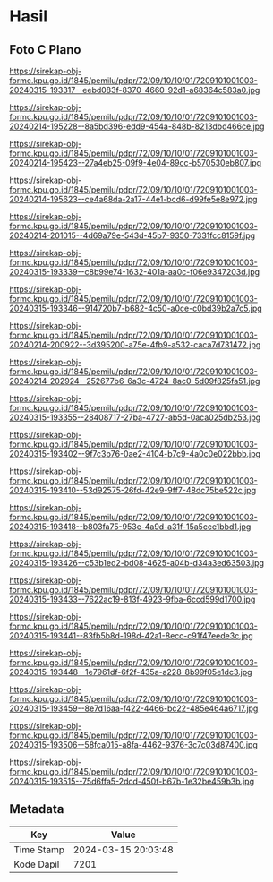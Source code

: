 # Hasil

## Foto C Plano

https://sirekap-obj-formc.kpu.go.id/1845/pemilu/pdpr/72/09/10/10/01/7209101001003-20240315-193317--eebd083f-8370-4660-92d1-a68364c583a0.jpg

https://sirekap-obj-formc.kpu.go.id/1845/pemilu/pdpr/72/09/10/10/01/7209101001003-20240214-195228--8a5bd396-edd9-454a-848b-8213dbd466ce.jpg

https://sirekap-obj-formc.kpu.go.id/1845/pemilu/pdpr/72/09/10/10/01/7209101001003-20240214-195423--27a4eb25-09f9-4e04-89cc-b570530eb807.jpg

https://sirekap-obj-formc.kpu.go.id/1845/pemilu/pdpr/72/09/10/10/01/7209101001003-20240214-195623--ce4a68da-2a17-44e1-bcd6-d99fe5e8e972.jpg

https://sirekap-obj-formc.kpu.go.id/1845/pemilu/pdpr/72/09/10/10/01/7209101001003-20240214-201015--4d69a79e-543d-45b7-9350-7331fcc8159f.jpg

https://sirekap-obj-formc.kpu.go.id/1845/pemilu/pdpr/72/09/10/10/01/7209101001003-20240315-193339--c8b99e74-1632-401a-aa0c-f06e9347203d.jpg

https://sirekap-obj-formc.kpu.go.id/1845/pemilu/pdpr/72/09/10/10/01/7209101001003-20240315-193346--914720b7-b682-4c50-a0ce-c0bd39b2a7c5.jpg

https://sirekap-obj-formc.kpu.go.id/1845/pemilu/pdpr/72/09/10/10/01/7209101001003-20240214-200922--3d395200-a75e-4fb9-a532-caca7d731472.jpg

https://sirekap-obj-formc.kpu.go.id/1845/pemilu/pdpr/72/09/10/10/01/7209101001003-20240214-202924--252677b6-6a3c-4724-8ac0-5d09f825fa51.jpg

https://sirekap-obj-formc.kpu.go.id/1845/pemilu/pdpr/72/09/10/10/01/7209101001003-20240315-193355--28408717-27ba-4727-ab5d-0aca025db253.jpg

https://sirekap-obj-formc.kpu.go.id/1845/pemilu/pdpr/72/09/10/10/01/7209101001003-20240315-193402--9f7c3b76-0ae2-4104-b7c9-4a0c0e022bbb.jpg

https://sirekap-obj-formc.kpu.go.id/1845/pemilu/pdpr/72/09/10/10/01/7209101001003-20240315-193410--53d92575-26fd-42e9-9ff7-48dc75be522c.jpg

https://sirekap-obj-formc.kpu.go.id/1845/pemilu/pdpr/72/09/10/10/01/7209101001003-20240315-193418--b803fa75-953e-4a9d-a31f-15a5cce1bbd1.jpg

https://sirekap-obj-formc.kpu.go.id/1845/pemilu/pdpr/72/09/10/10/01/7209101001003-20240315-193426--c53b1ed2-bd08-4625-a04b-d34a3ed63503.jpg

https://sirekap-obj-formc.kpu.go.id/1845/pemilu/pdpr/72/09/10/10/01/7209101001003-20240315-193433--7622ac19-813f-4923-9fba-6ccd599d1700.jpg

https://sirekap-obj-formc.kpu.go.id/1845/pemilu/pdpr/72/09/10/10/01/7209101001003-20240315-193441--83fb5b8d-198d-42a1-8ecc-c91f47eede3c.jpg

https://sirekap-obj-formc.kpu.go.id/1845/pemilu/pdpr/72/09/10/10/01/7209101001003-20240315-193448--1e7961df-6f2f-435a-a228-8b99f05e1dc3.jpg

https://sirekap-obj-formc.kpu.go.id/1845/pemilu/pdpr/72/09/10/10/01/7209101001003-20240315-193459--8e7d16aa-f422-4466-bc22-485e464a6717.jpg

https://sirekap-obj-formc.kpu.go.id/1845/pemilu/pdpr/72/09/10/10/01/7209101001003-20240315-193506--58fca015-a8fa-4462-9376-3c7c03d87400.jpg

https://sirekap-obj-formc.kpu.go.id/1845/pemilu/pdpr/72/09/10/10/01/7209101001003-20240315-193515--75d6ffa5-2dcd-450f-b67b-1e32be459b3b.jpg


## Metadata

| Key        | Value               |
| ---------- | ------------------- |
| Time Stamp | 2024-03-15 20:03:48 |
| Kode Dapil | 7201                |



